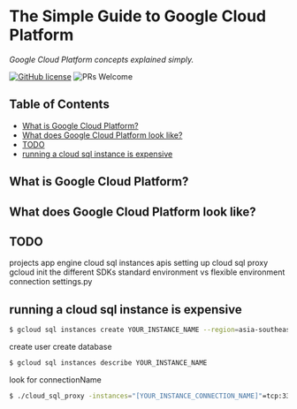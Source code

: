 # The Simple Guide to Google Cloud Platform

_Google Cloud Platform concepts explained simply._

[![GitHub license](https://img.shields.io/badge/license-MIT-blue.svg)](https://github.com/siowyisheng/simple-google-cloud-platform/blob/master/LICENSE) ![PRs Welcome](https://img.shields.io/badge/PRs-welcome-brightgreen.svg)

## Table of Contents <!-- omit in toc -->

- [What is Google Cloud Platform?](#what-is-google-cloud-platform)
- [What does Google Cloud Platform look like?](#what-does-google-cloud-platform-look-like)
- [TODO](#todo)
- [running a cloud sql instance is expensive](#running-a-cloud-sql-instance-is-expensive)

## What is Google Cloud Platform?

## What does Google Cloud Platform look like?

## TODO

projects
app engine
cloud sql instances
apis
setting up
cloud sql proxy
gcloud init
the different SDKs
standard environment vs flexible environment
connection
settings.py

## running a cloud sql instance is expensive

```bash
$ gcloud sql instances create YOUR_INSTANCE_NAME --region=asia-southeast1
```

create user
create database

```bash
$ gcloud sql instances describe YOUR_INSTANCE_NAME
```

look for connectionName

```bash
$ ./cloud_sql_proxy -instances="[YOUR_INSTANCE_CONNECTION_NAME]"=tcp:3306
```
